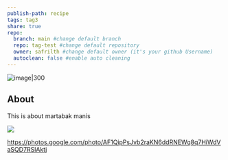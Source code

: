 ```yaml
---
publish-path: recipe
tags: tag3
share: true
repo:
  branch: main #change default branch 
  repo: tag-test #change default repository
  owner: safrilth #change default owner (it's your github Username)
  autoclean: false #enable auto cleaning
---
```


![image|300](https://www.frisianflag.com/storage/app/media/uploaded-files/martabak-red-velvet.jpg)
## About
This is about martabak manis

![](https://photos.app.goo.gl/bBEvLK6sM8qbapA47)

https://photos.google.com/photo/AF1QipPsJvb2raKN6ddRNEWq8q7HiWdVaSQD7RSlAktj